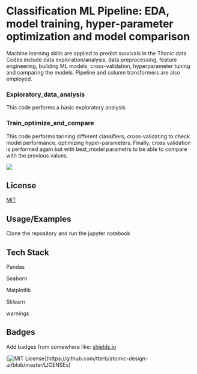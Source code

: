 
# Classification ML Pipeline: EDA, model training, hyper-parameter optimization and model comparison

Machine learning skills are applied to predict survivals in the Titanic data.
Codes include data exploration/analysis, data preprocessing, feature engineering, building ML models, cross-validation, hyperparameter tuning and comparing the models.
Pipeline and column transformers are also employed.

### Exploratory_data_analysis
This code performs a basic exploratory analysis

### Train_optimize_and_compare
This code performs tarining different classifiers, cross-validating to check model performance, optimizing hyper-parameters.
Finally, cross validation is performed again but with best_model parametrs to be able to compare with the previous values.

![](Titanic_sinking_gif.gif)


## License

[MIT](https://choosealicense.com/licenses/mit/)

  
## Usage/Examples

Clone the repository and run the jupyter notebook

  
## Tech Stack

Pandas

Seaborn

Matplotlib

Sklearn

warnings

  
## Badges

Add badges from somewhere like: [shields.io](https://shields.io/)

[![MIT License](https://img.shields.io/apm/l/atomic-design-ui.svg?)](https://github.com/tterb/atomic-design-ui/blob/master/LICENSEs)

  
